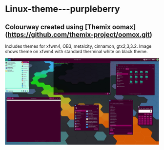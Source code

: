# Linux-theme---purpleberry

## Colourway created using [Themix oomax] (https://github.com/themix-project/oomox.git) 

Includes themes for xfwm4, OB3, metalcity, cinnamon, gtx2,3,3.2. Image shows theme on xfwm4 with standard therminal white on black theme. 

![Screenshot image import](https://raw.githubusercontent.com/Cat-Si/Linux-theme---purpleberry/master/screenshots/purpleberry.png "Screenshot image import")

